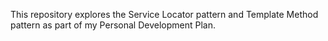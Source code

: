 This repository explores the Service Locator pattern and Template Method pattern as part of my Personal Development Plan.
